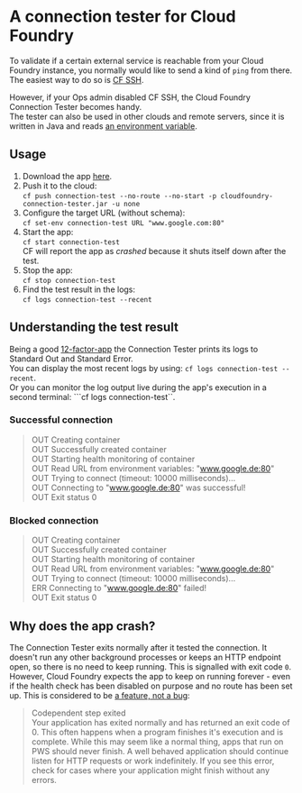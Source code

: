 # A connection tester for Cloud Foundry
To validate if a certain external service is reachable from your Cloud Foundry instance, you normally would like to send a kind of `ping` from there. The easiest way to do so is [CF SSH](https://docs.cloudfoundry.org/devguide/deploy-apps/ssh-apps.html).

However, if your Ops admin disabled CF SSH, the Cloud Foundry Connection Tester becomes handy.  
The tester can also be used in other clouds and remote servers, since it is written in Java and reads [an environment variable](https://docs.oracle.com/javase/tutorial/essential/environment/env.html).

## Usage
1. Download the app [here](https://github.com/PeterWippermann/cloudfoundry-connection-tester/releases).
2. Push it to the cloud:  
```cf push connection-test --no-route --no-start -p cloudfoundry-connection-tester.jar -u none```
3. Configure the target URL (without schema):  
```cf set-env connection-test URL "www.google.com:80"```
4. Start the app:  
```cf start connection-test```  
CF will report the app as *crashed* because it shuts itself down after the test.
5. Stop the app:  
```cf stop connection-test```
6. Find the test result in the logs:  
```cf logs connection-test --recent```

## Understanding the test result

Being a good [12-factor-app](https://12factor.net/logs) the Connection Tester prints its logs to Standard Out and Standard Error.  
You can display the most recent logs by using: ```cf logs connection-test --recent```.  
Or you can monitor the log output live during the app's execution in a second terminal: ```cf logs connection-test``.

### Successful connection

> OUT Creating container  
> OUT Successfully created container  
> OUT Starting health monitoring of container  
> OUT Read URL from environment variables: "www.google.de:80"  
> OUT Trying to connect (timeout: 10000 milliseconds)...  
> OUT Connecting to "www.google.de:80" was successful!  
> OUT Exit status 0  

### Blocked connection

> OUT Creating container  
> OUT Successfully created container  
> OUT Starting health monitoring of container  
> OUT Read URL from environment variables: "www.google.de:80"  
> OUT Trying to connect (timeout: 10000 milliseconds)...  
> ERR Connecting to "www.google.de:80" failed!  
> OUT Exit status 0  

## Why does the app crash?

The Connection Tester exits normally after it tested the connection. It doesn't run any other background processes or keeps an HTTP endpoint open, so there is no need to keep running. This is signalled with exit code `0`.
However, Cloud Foundry expects the app to keep on running forever - even if the health check has been disabled on purpose and no route has been set up. This is considered to be [a feature, not a bug](https://discuss.pivotal.io/hc/en-us/articles/230141447-My-app-has-crashed-how-do-I-interpret-the-crash-log-entry-):
> Codependent step exited  
> Your application has exited normally and has returned an exit code of 0.  This often happens when a program finishes it's execution and is complete.  While this may seem like a normal thing, apps that run on PWS should never finish.  A well behaved application should continue listen for HTTP requests or work indefinitely.  If you see this error, check for cases where your application might finish without any errors.
